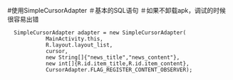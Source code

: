    #使用SimpleCursorAdapter
  ＃基本的SQL语句
  ＃如果不卸载apk，调试的时候很容易出错

      SimpleCursorAdapter adapter = new SimpleCursorAdapter(
                MainActivity.this,
                R.layout.layout_list,
                cursor,
                new String[]{"news_title","news_content"},
                new int[]{R.id.item_title,R.id.item_content},
                CursorAdapter.FLAG_REGISTER_CONTENT_OBSERVER);
